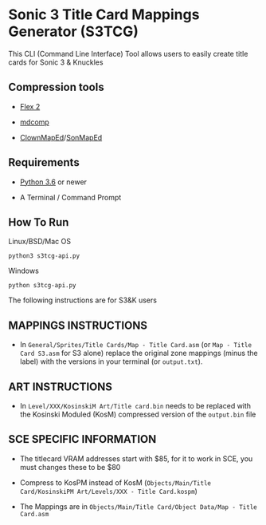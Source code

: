 # Sonic 3 Title Card Mappings Generator (S3TCG)

This CLI (Command Line Interface) Tool allows users to easily create title cards for Sonic 3 & Knuckles

## Compression tools

* [Flex 2](https://github.com/kirjavascript/Flex2)

* [mdcomp](https://github.com/flamewing/mdcomp)

* [ClownMapEd](https://github.com/Clownacy/ClownMapEd)/[SonMapEd](https://info.sonicretro.org/SonMapEd)

## Requirements

* [Python 3.6](https://www.python.org/downloads/) or newer
 
* A Terminal / Command Prompt

## How To Run

Linux/BSD/Mac OS

```
python3 s3tcg-api.py
```

Windows

```
python s3tcg-api.py
```

The following instructions are for S3&K users

## MAPPINGS INSTRUCTIONS

* In `General/Sprites/Title Cards/Map - Title Card.asm` (or `Map - Title Card S3.asm` for S3 alone) replace the original zone mappings (minus the label) with the versions in your terminal (or `output.txt`).

    
## ART INSTRUCTIONS
*    In `Level/XXX/KosinskiM Art/Title card.bin` needs to be replaced with the Kosinski Moduled (KosM) compressed version of the `output.bin` file

## SCE SPECIFIC INFORMATION

* The titlecard VRAM addresses start with $85, for it to work in SCE, you must changes these to be $80

* Compress to KosPM instead of KosM (`Objects/Main/Title Card/KosinskiPM Art/Levels/XXX - Title Card.kospm`)

* The Mappings are in `Objects/Main/Title Card/Object Data/Map - Title Card.asm`